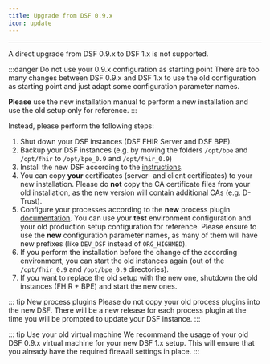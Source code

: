 ```yaml
---
title: Upgrade from DSF 0.9.x
icon: update
---
```

---

A direct upgrade from DSF 0.9.x to DSF 1.x is not supported. 

:::danger Do not use your 0.9.x configuration as starting point
There are too many changes between DSF 0.9.x and DSF 1.x to use the old configuration as starting point and just adapt some configuration parameter names.

**Please** use the new installation manual to perform a new installation and use the old setup only for reference.
:::


Instead, please perform the following steps:


1. Shut down your DSF instances (DSF FHIR Server and DSF BPE).
2. Backup your DSF instances (e.g. by moving the folders `/opt/bpe` and `/opt/fhir` to `/opt/bpe_0.9` and `/opt/fhir_0.9`)
3. Install the new DSF according to the [instructions](install).
4. You can copy **your** certificates (server- and client certificates) to your new installation. Please do **not** copy the CA certificate files from your old installation, as the new version will contain additional CAs (e.g. D-Trust).
5. Configure your processes according to the **new** process plugin [documentation](./install-plugins). You can use your **test** environment configuration and your old production setup configuration for reference. Please ensure to use the **new** configuration parameter names, as many of them will have new prefixes (like `DEV_DSF` instead of `ORG_HIGHMED`).
6. If you perform the installation before the change of the according environment, you can start the old instances again (out of the `/opt/fhir_0.9` and `/opt/bpe_0.9` directories).
7. If you want to replace the old setup with the new one, shutdown the old instances (FHIR + BPE) and start the new ones.

::: tip New process plugins
Please do not copy your old process plugins into the new DSF. There will be a new release for each process plugin at the time you will be prompted to update your DSF instance.
:::

::: tip Use your old virtual machine
We recommand the usage of your old DSF 0.9.x virtual machine for your new DSF 1.x setup. This will ensure that you already have the required firewall settings in place.
:::